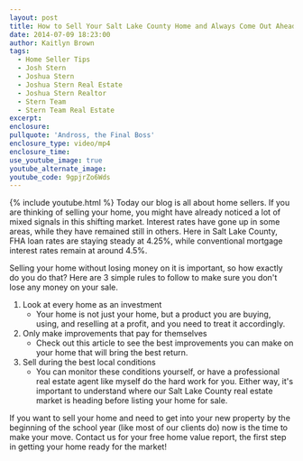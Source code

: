 ```yaml
---
layout: post
title: How to Sell Your Salt Lake County Home and Always Come Out Ahead
date: 2014-07-09 18:23:00
author: Kaitlyn Brown
tags:
  - Home Seller Tips
  - Josh Stern
  - Joshua Stern
  - Joshua Stern Real Estate
  - Joshua Stern Realtor
  - Stern Team
  - Stern Team Real Estate
excerpt:
enclosure:
pullquote: 'Andross, the Final Boss'
enclosure_type: video/mp4
enclosure_time:
use_youtube_image: true
youtube_alternate_image:
youtube_code: 9gpjrZo6Wds
---
```

{% include youtube.html %}
Today our blog is all about home sellers. If you are thinking of selling your home, you might have already noticed a lot of mixed signals in this shifting market. Interest rates have gone up in some areas, while they have remained still in others. Here in Salt Lake County,  FHA loan rates are staying steady at 4.25%, while conventional mortgage interest rates remain at around 4.5%.

Selling your home without losing money on it is important, so how exactly do you do that? Here are 3 simple rules to follow to make sure you don't lose any money on your sale.

1. Look at every home as an investment
	* Your home is not just your home, but a product you are buying, using, and reselling at a profit, and you need to treat it accordingly.
2. Only make improvements that pay for themselves
	* Check out this article to see the best improvements you can make on your home that will bring the best return.
3. Sell during the best local conditions
	* You can monitor these conditions yourself, or have a professional real estate agent like myself do the hard work for you. Either way, it's important to understand where our Salt Lake County real estate market is heading before listing your home for sale.

If you want to sell your home and need to get into your new property by the beginning of the school year (like most of our clients do) now is the time to make your move. Contact us for your free home value report, the first step in getting your home ready for the market!
